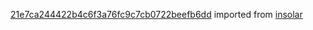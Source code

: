 [21e7ca244422b4c6f3a76fc9c7cb0722beefb6dd](https://github.com/insolar/insolar/commit/21e7ca244422b4c6f3a76fc9c7cb0722beefb6dd) imported from [insolar](https://github.com/insolar/insolar)
